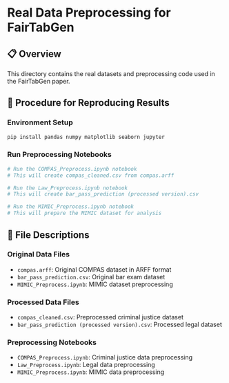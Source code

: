# Real Data Preprocessing for FairTabGen

## 📋 Overview

This directory contains the real datasets and preprocessing code used in the FairTabGen paper.

## 🚀 Procedure for Reproducing Results

### Environment Setup
```bash
pip install pandas numpy matplotlib seaborn jupyter
```

### Run Preprocessing Notebooks
```python
# Run the COMPAS_Preprocess.ipynb notebook
# This will create compas_cleaned.csv from compas.arff

# Run the Law_Preprocess.ipynb notebook
# This will create bar_pass_prediction (processed version).csv

# Run the MIMIC_Preprocess.ipynb notebook
# This will prepare the MIMIC dataset for analysis
```

## 📁 File Descriptions

### Original Data Files
- `compas.arff`: Original COMPAS dataset in ARFF format
- `bar_pass_prediction.csv`: Original bar exam dataset
- `MIMIC_Preprocess.ipynb`: MIMIC dataset preprocessing

### Processed Data Files
- `compas_cleaned.csv`: Preprocessed criminal justice dataset
- `bar_pass_prediction (processed version).csv`: Processed legal dataset

### Preprocessing Notebooks
- `COMPAS_Preprocess.ipynb`: Criminal justice data preprocessing
- `Law_Preprocess.ipynb`: Legal data preprocessing
- `MIMIC_Preprocess.ipynb`: MIMIC data preprocessing 
